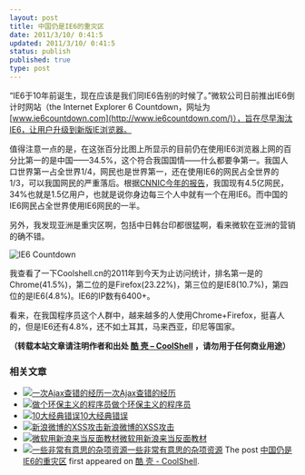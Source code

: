 ```yaml
---
layout: post
title: 中国仍是IE6的重灾区
date: 2011/3/10/ 0:41:5
updated: 2011/3/10/ 0:41:5
status: publish
published: true
type: post
---
```


“IE6于10年前诞生，现在应该是我们同IE6告别的时候了。”微软公司日前推出IE6倒计时网站（the Internet Explorer 6 Countdown，网址为[www.ie6countdown.com](http://www.ie6countdown.com/)），旨在尽早淘汰IE6，让用户升级到新版IE浏览器。


值得注意一点的是，在这张百分比图上所显示的目前仍在使用IE6浏览器上网的百分比第一的是中国——34.5%，这个符合我国国情——什么都要争第一。我国人口世界第一占全世界1/4，网民也是世界第一，还在使用IE6的网民占全世界的1/3，可以我国网民的严重落后。根据[CNNIC今年的报告](http://www.cnnic.net.cn/dtygg/dtgg/201101/t20110118_20250.html)，我国现有4.5亿网民，34%也就是1.5亿用户，也就是说你身边每三个人中就有一个在用IE6。而中国的IE6网民占全世界使用IE6网民的一半。


另外，我发现亚洲是重灾区啊，包括中日韩台印都很猛啊，看来微软在亚洲的营销的确不错。


![](https://coolshell.cn/wp-content/uploads/2011/03/IE6-Countdown.png "IE6 Countdown")


我查看了一下Coolshell.cn的2011年到今天为止访问统计，排名第一是的Chrome(41.5%)，第二位的是Firefox(23.22%)，第三位的是IE8(10.7%)，第四位的是IE6(4.8%)。IE6的IP数有6400+。


看来，在我国程序员这个人群中，越来越多的人使用Chrome+Firefox，挺喜人的，但是IE6还有4.8%，还不如土耳其，马来西亚，印尼等国家。  





**（转载本站文章请注明作者和出处 [酷 壳 – CoolShell](https://coolshell.cn/) ，请勿用于任何商业用途）**



### 相关文章

* [![一次Ajax查错的经历](https://coolshell.cn/wp-content/uploads/2012/08/ajax_error-150x150.jpg)](https://coolshell.cn/articles/8170.html)[一次Ajax查错的经历](https://coolshell.cn/articles/8170.html)
* [![做个环保主义的程序员](https://coolshell.cn/wp-content/uploads/2012/04/Green-Computing-150x150.jpg)](https://coolshell.cn/articles/7186.html)[做个环保主义的程序员](https://coolshell.cn/articles/7186.html)
* [![10大经典错误](https://coolshell.cn/wp-content/plugins/wordpress-23-related-posts-plugin/static/thumbs/5.jpg)](https://coolshell.cn/articles/5107.html)[10大经典错误](https://coolshell.cn/articles/5107.html)
* [![新浪微博的XSS攻击](https://coolshell.cn/wp-content/uploads/2011/06/sina_xss01-150x150.png)](https://coolshell.cn/articles/4914.html)[新浪微博的XSS攻击](https://coolshell.cn/articles/4914.html)
* [![微软用新浪来当反面教材](https://coolshell.cn/wp-content/uploads/2011/03/affc-image1-150x150.png)](https://coolshell.cn/articles/3872.html)[微软用新浪来当反面教材](https://coolshell.cn/articles/3872.html)
* [![一些非常有意思的杂项资源](https://coolshell.cn/wp-content/uploads/2010/09/biolab-150x150.jpg)](https://coolshell.cn/articles/3013.html)[一些非常有意思的杂项资源](https://coolshell.cn/articles/3013.html)
The post [中国仍是IE6的重灾区](https://coolshell.cn/articles/3921.html) first appeared on [酷 壳 - CoolShell](https://coolshell.cn).